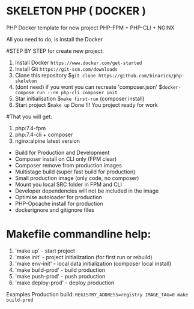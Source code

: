# SKELETON PHP ( DOCKER )
PHP Docker template for new project
PHP-FPM + PHP-CLI + NGINX

All you need to do, is install the Docker

#STEP BY STEP for create new project:
 1. Install Docker `https://www.docker.com/get-started`
 2. Install Git `https://git-scm.com/downloads`
 3. Clone this repository $`git clone https://github.com/binarick/php-skeleton`
 4. (dont need) if you wont you can recreate 'composer.json' $`docker-compose run --rm php-cli composer init`
 5. Star initialisation $`make first-run` (composer install)
 6. Start project $`make up`
 Done !!! You project ready for work

#That you will get:
 1. php:7.4-fpm
 2. php:7.4-cli + composer
 3. nginx:alpine latest version

- Build for Production and Development
- Composer install on CLI only (FPM clear)
- Composer remove from production images
- Multistage build (super fast build for production)
- Small production image (only code, no composer)
- Mount you local SRC folder in FPM and CLI
- Developer dependencies will not be included in the image
- Optimise autoloader for production
- PHP-Opcache install for production
- dockerignore and gitignore files



# Makefile commandline help:
1. 'make up' - start project 
2. 'make init' - project initialization (for first run or rebuild)
3. 'make env-init' - local data initialization (composer local install)
4. 'make build-prod' - build production
5. 'make push-prod' -  push production
6. 'make deploy-prod' - deploy production

Examples
Production build: `REGISTRY_ADDRESS=registry IMAGE_TAG=0 make build-prod`

